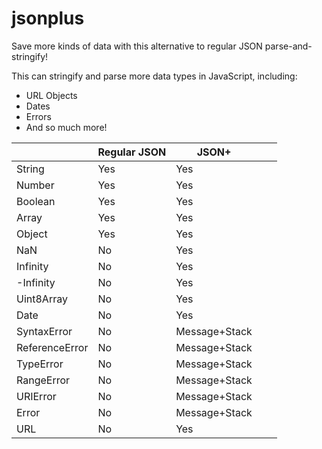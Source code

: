 # jsonplus
Save more kinds of data with this alternative to regular JSON parse-and-stringify!

This can stringify and parse more data types in JavaScript, including:

* URL Objects
* Dates
* Errors
* And so much more!

|                | Regular JSON | JSON+         |   |   |
|----------------|--------------|---------------|---|---|
| String         | Yes          | Yes           |   |   |
| Number         | Yes          | Yes           |   |   |
| Boolean        | Yes          | Yes           |   |   |
| Array          | Yes          | Yes           |   |   |
| Object         | Yes          | Yes           |   |   |
| NaN            | No           | Yes           |   |   |
| Infinity       | No           | Yes           |   |   |
| -Infinity      | No           | Yes           |   |   |
| Uint8Array     | No           | Yes           |   |   |
| Date           | No           | Yes           |   |   |
| SyntaxError    | No           | Message+Stack |   |   |
| ReferenceError | No           | Message+Stack |   |   |
| TypeError      | No           | Message+Stack |   |   |
| RangeError     | No           | Message+Stack |   |   |
| URIError       | No           | Message+Stack |   |   |
| Error          | No           | Message+Stack |   |   |
| URL            | No           | Yes           |   |   |
